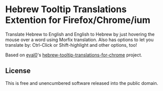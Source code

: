 # Hebrew Tooltip Translations Extention for Firefox/Chrome/ium

Translate Hebrew to English and English to Hebrew by just hovering the mouse over a word using Morfix translation.
Also has options to let you translate by: Ctrl-Click or Shift-highlight and other options, too!

Based on [eyal0](https://github.com/eyal0)'s [hebrew-tooltip-translations-for-chrome](https://github.com/eyal0/hebrew-tooltip-translations-for-chrome) project.

## License
This is free and unencumbered software released into the public domain.
